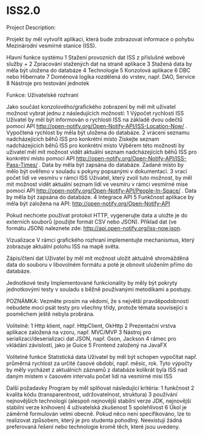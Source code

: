 # ISS2.0

Project Description:

Projekt by měl vytvořit aplikaci, která bude zobrazovat informace o pohybu Mezinárodní vesmírné stanice (ISS).

Hlavní funkce systému
1 Stažení provozních dat ISS z příslušné webové služby +
2 Zpracování stažených dat na straně aplikace
3 Stažená data by měla být uložena do databáze
4 Technologie
5 Konzolová aplikace
6 DBC nebo Hibernate
7 Doménová logika rozdělená do vrstev, např. DAO, Service
8 Nástroje pro testování jednotek

Funkce:
Uživatelské rozhraní

Jako součást konzolového/grafického zobrazení by měl mít uživatel možnost vybrat jednu z následujících možností:
1 Výpočet rychlosti ISS
Uživatel by měl být informován o rychlosti ISS na základě dvou odečtů pomocí 
API http://open-notify.org/Open-Notify-API/ISS-Location-Now/ . Vypočtená rychlost by měla být uložena do databáze.
2 vrácení seznamu nadcházejících běhů ISS pro konkrétní místo
Získejte seznam nadcházejících běhů ISS pro konkrétní místo
Výběrem této možnosti by uživatel měl mít možnost vidět aktuální seznam nadcházejících běhů ISS pro konkrétní místo
pomocí API http://open-notify.org/Open-Notify-API/ISS-Pass-Times/ . Data by měla být zapsána do databáze. Zadané místo 
by mělo být ověřeno v souladu s pokyny popsanými v dokumentaci.
3 vrací počet lidí ve vesmíru v rámci ISS
Uživatel, který zvolí tuto možnost, by měl mít možnost vidět aktuální seznam lidí ve vesmíru v rámci vesmírné mise pomocí 
API http://open-notify.org/Open-Notify-API/People-In-Space/ . Data by měla být zapsána do databáze.
4 Integrace API
5 Funkčnost aplikace by měla být založena na API: http://open-notify.org/Open-Notify-API

Pokud nechcete používat protokol HTTP, vygenerujte data a uložte je do externích souborů (použijte formát CSV nebo JSON).
Příklad dat (ve formátu JSON) naleznete zde: http://api.open-notify.org/iss-now.json.

Vizualizace
V rámci grafického rozhraní implementujte mechanismus, který zobrazuje aktuální polohu ISS na mapě světa.

Zápis/čtení dat
Uživatel by měl mít možnost uložit aktuálně shromážděná data do souboru v libovolném formátu a poté je obnovit uložením přímo 
do databáze.

Jednotkové testy
Implementované funkcionality by měly být pokryty jednotkovými testy v souladu s běžně používanými metodikami a postupy.

POZNÁMKA: Vezměte prosím na vědomí, že s největší pravděpodobností nebudete moci psát testy pro všechny třídy, protože témata 
související s posměchem ještě nebyla probrána.

Volitelně:
1 Http klient, např. HttpClient, OkHttp
2 Prezentační vrstva aplikace založená na vzoru, např. MVC/MVP
3 Nástroj pro serializaci/deserializaci dat JSON, např. Gson, Jackson
4 rámec pro vkládání závislostí, jako je Guice
5 Frontend založený na JavaFX

Volitelné funkce
Statistická data
Uživatel by měl být schopen vypočítat např.
průměrná rychlost za určité časové období, např. měsíc, rok. Tyto výpočty by měly vycházet z aktuálních záznamů z databáze 
kolikrát byla ISS nad daným místem v časovém intervalu
počet lidí na vesmírné misi ISS

Další požadavky
Program by měl splňovat následující kritéria:
1 funkčnost
2 kvalita kódu (transparentnost, udržovatelnost, struktura)
3 používání nejnovějších technologií (alespoň nejnovější stabilní verze JDK, nejnovější stabilní verze knihoven)
4 uživatelská zkušenost
5 spolehlivost
6 Úkol je záměrně formulován velmi obecně. Pokud něco není specifikováno, lze to realizovat způsobem, který je pro studenta 
pohodlný. Neexistují žádná preferovaná řešení nebo technologie kromě těch, které jsou uvedeny.
